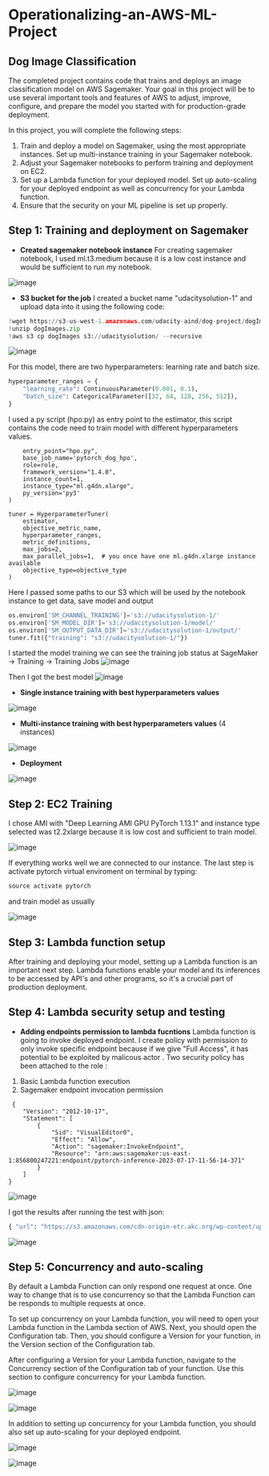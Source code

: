# Operationalizing-an-AWS-ML-Project
## Dog Image Classification
The completed project contains code that trains and deploys an image classification model on AWS Sagemaker. Your goal in this project will be to use several important tools and features of AWS to adjust, improve, configure, and prepare the model you started with for production-grade deployment.

In this project, you will complete the following steps:

1. Train and deploy a model on Sagemaker, using the most appropriate instances. Set up multi-instance training in your Sagemaker notebook.
2. Adjust your Sagemaker notebooks to perform training and deployment on EC2.
3. Set up a Lambda function for your deployed model. Set up auto-scaling for your deployed endpoint as well as concurrency for your Lambda function.
4. Ensure that the security on your ML pipeline is set up properly.

## Step 1: Training and deployment on Sagemaker

- **Created sagemaker notebook instance** 
For creating sagemaker notebook, I used ml.t3.medium because it is a low cost instance and would be sufficient to run my notebook.

![image](image/sagemaker_instances.JPG)

- **S3 bucket for the job** 
I created a bucket name "udacitysolution-1" and upload data into it using the following code:

``` python
!wget https://s3-us-west-1.amazonaws.com/udacity-aind/dog-project/dogImages.zip
!unzip dogImages.zip
!aws s3 cp dogImages s3://udacitysolution/ --recursive
```

![image](image/S3_bucket.JPG)


For this model, there are two hyperparameters: learning rate and batch size.
```python
hyperparameter_ranges = {
    "learning_rate": ContinuousParameter(0.001, 0.1),
    "batch_size": CategoricalParameter([32, 64, 128, 256, 512]),
}
```

I used a py script (hpo.py) as entry point to the estimator, this script contains the code need to train model with different hyperparameters values.
```pythonestimator = PyTorch(
    entry_point="hpo.py",
    base_job_name='pytorch_dog_hpo',
    role=role,
    framework_version="1.4.0",
    instance_count=1,
    instance_type="ml.g4dn.xlarge",
    py_version='py3'
)

tuner = HyperparameterTuner(
    estimator,
    objective_metric_name,
    hyperparameter_ranges,
    metric_definitions,
    max_jobs=2,
    max_parallel_jobs=1,  # you once have one ml.g4dn.xlarge instance available
    objective_type=objective_type
)
```

Here I passed some paths to our S3 which will be used by the notebook instance to get data, save model and output

```python
os.environ['SM_CHANNEL_TRAINING']='s3://udacitysolution-1/'
os.environ['SM_MODEL_DIR']='s3://udacitysolution-1/model/'
os.environ['SM_OUTPUT_DATA_DIR']='s3://udacitysolution-1/output/'
tuner.fit({"training": "s3://udacitysolution-1/"})
```

I started the model training we can see the training job status at SageMaker -> Training -> Training Jobs
![image](image/Finetuning.JPG)

Then I got the best model 
![image](image/best_hyper.JPG)


- **Single instance training with best hyperparameters values** 

![image](image/SingleInstance.JPG)

- **Multi-instance training with best hyperparameters values** (4 instances)

![image](image/Multi_instances.JPG)
- **Deployment**

![image](image/endpoint.JPG)


## Step 2: EC2 Training
I chose AMI with "Deep Learning AMI GPU PyTorch 1.13.1" and instance type selected was t2.2xlarge because it is low cost and sufficient to train model.

![image](image/EC2.JPG)

If everything works well we are connected to our instance. The last step is activate pytorch virtual enviroment  on terminal by typing:
```bat
source activate pytorch 
```  
and train model as usually

![image](image/EC2Capture.JPG)

## Step 3: Lambda function setup

After training and deploying your model, setting up a Lambda function is an important next step. Lambda functions enable your model and its inferences to be accessed by API's and other programs, so it's a crucial part of production deployment.

## Step 4: Lambda security setup and testing 

- **Adding endpoints permission to lambda fucntions**
Lambda function is going to invoke deployed endpoint. I create policy with permission to only invoke specific endpoint because if we give "Full Access", it has potential to be exploited by malicous actor .
Two security policy has been attached to the role : 
1. Basic Lambda function execution 
2. Sagemaker endpoint invocation permission

```
 {
    "Version": "2012-10-17",
    "Statement": [
        {
            "Sid": "VisualEditor0",
            "Effect": "Allow",
            "Action": "sagemaker:InvokeEndpoint",
            "Resource": "arn:aws:sagemaker:us-east-1:856800247221:endpoint/pytorch-inference-2023-07-17-11-56-14-371"
        }
    ]
}
```
![image](image/policies.JPG)

I got the results after running the test with json:
```python
{ "url": "https://s3.amazonaws.com/cdn-origin-etr.akc.org/wp-content/uploads/2017/11/20113314/Carolina-Dog-standing-outdoors.jpg" }
```

![image](image/lambda.JPG)

## Step 5: Concurrency and auto-scaling

By default a Lambda Function can only respond one request at once. One way to change that is to use concurrency so that the Lambda Function can be responds to multiple requests at once. 

To set up concurrency on your Lambda function, you will need to open your Lambda function in the Lambda section of AWS. Next, you should open the Configuration tab. Then, you should configure a Version for your function, in the Version section of the Configuration tab.

After configuring a Version for your Lambda function, navigate to the Concurrency section of the Configuration tab of your function. Use this section to configure concurrency for your Lambda function.

![image](image/concurrency.JPG)

![image](image/concurrency_provisioned.JPG)

In addition to setting up concurrency for your Lambda function, you should also set up auto-scaling for your deployed endpoint. 

![image](image/auto-scale.JPG)

![image](image/auto-scaleCapture)